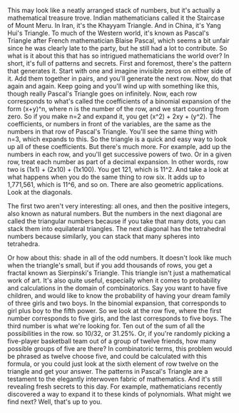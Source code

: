 
This may look like a neatly arranged
stack of numbers,
but it&#39;s actually
a mathematical treasure trove.
Indian mathematicians called it 
the Staircase of Mount Meru.
In Iran, it&#39;s the Khayyam Triangle.
And in China, it&#39;s Yang Hui&#39;s Triangle.
To much of the Western world,
it&#39;s known as Pascal&#39;s Triangle
after French mathematician Blaise Pascal,
which seems a bit unfair
since he was clearly late to the party,
but he still had a lot to contribute.
So what is it about this that has so 
intrigued mathematicians the world over?
In short, 
it&#39;s full of patterns and secrets.
First and foremost, there&#39;s the pattern
that generates it.
Start with one and imagine invisible
zeros on either side of it.
Add them together in pairs, 
and you&#39;ll generate the next row.
Now, do that again and again.
Keep going and you&#39;ll wind up 
with something like this,
though really Pascal&#39;s Triangle 
goes on infinitely.
Now, each row corresponds to what&#39;s called
the coefficients of a binomial expansion
of the form (x+y)^n,
where n is the number of the row,
and we start counting from zero.
So if you make n=2 and expand it,
you get (x^2) + 2xy + (y^2).
The coefficients, 
or numbers in front of the variables,
are the same as the numbers in that row
of Pascal&#39;s Triangle.
You&#39;ll see the same thing with n=3,
which expands to this.
So the triangle is a quick and easy way
to look up all of these coefficients.
But there&#39;s much more.
For example, add up 
the numbers in each row,
and you&#39;ll get successive powers of two.
Or in a given row, treat each number
as part of a decimal expansion.
In other words, row two is
(1x1) + (2x10) + (1x100).
You get 121, which is 11^2.
And take a look at what happens
when you do the same thing to row six.
It adds up to 1,771,561,
which is 11^6, and so on.
There are also geometric applications.
Look at the diagonals.

The first two aren&#39;t very interesting:
all ones, and then the positive integers,
also known as natural numbers.
But the numbers in the next diagonal
are called the triangular numbers
because if you take that many dots,
you can stack them 
into equilateral triangles.
The next diagonal 
has the tetrahedral numbers
because similarly, you can stack
that many spheres into tetrahedra.

Or how about this:
shade in all of the odd numbers.
It doesn&#39;t look like much
when the triangle&#39;s small,
but if you add thousands of rows,
you get a fractal 
known as Sierpinski&#39;s Triangle.
This triangle isn&#39;t just 
a mathematical work of art.
It&#39;s also quite useful,
especially when it comes 
to probability and calculations
in the domain of combinatorics.
Say you want to have five children,
and would like to know the probability
of having your dream family 
of three girls and two boys.
In the binomial expansion,
that corresponds 
to girl plus boy to the fifth power.
So we look at the row five,
where the first number 
corresponds to five girls,
and the last corresponds to five boys.
The third number 
is what we&#39;re looking for.
Ten out of the sum 
of all the possibilities in the row.
so 10/32, or 31.25%.
Or, if you&#39;re randomly 
picking a five-player basketball team
out of a group of twelve friends,
how many possible groups 
of five are there?
In combinatoric terms, this problem would
be phrased as twelve choose five,
and could be calculated with this formula,
or you could just look at the sixth 
element of row twelve on the triangle
and get your answer.
The patterns in Pascal&#39;s Triangle
are a testament to the elegantly 
interwoven fabric of mathematics.
And it&#39;s still revealing fresh secrets
to this day.
For example, mathematicians recently 
discovered a way to expand it
to these kinds of polynomials.
What might we find next?
Well, that&#39;s up to you.
